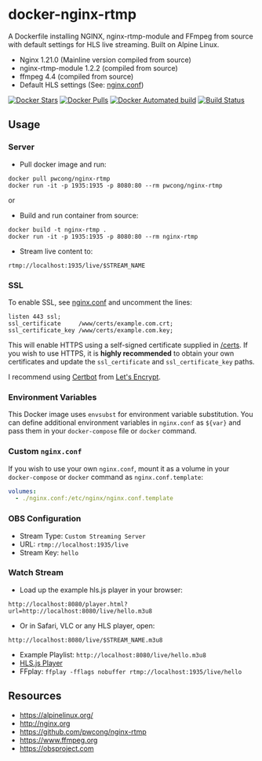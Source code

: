 # docker-nginx-rtmp

A Dockerfile installing NGINX, nginx-rtmp-module and FFmpeg from source with
default settings for HLS live streaming. Built on Alpine Linux.

- Nginx 1.21.0 (Mainline version compiled from source)
- nginx-rtmp-module 1.2.2 (compiled from source)
- ffmpeg 4.4 (compiled from source)
- Default HLS settings (See: [nginx.conf](nginx.conf))

[![Docker Stars](https://img.shields.io/docker/stars/pwcong/nginx-rtmp.svg)](https://hub.docker.com/r/pwcong/nginx-rtmp/)
[![Docker Pulls](https://img.shields.io/docker/pulls/pwcong/nginx-rtmp.svg)](https://hub.docker.com/r/pwcong/nginx-rtmp/)
[![Docker Automated build](https://img.shields.io/docker/automated/pwcong/nginx-rtmp.svg)](https://hub.docker.com/r/pwcong/nginx-rtmp/builds/)
[![Build Status](https://travis-ci.org/alfg/docker-nginx-rtmp.svg?branch=master)](https://travis-ci.org/alfg/docker-nginx-rtmp)

## Usage

### Server

- Pull docker image and run:

```
docker pull pwcong/nginx-rtmp
docker run -it -p 1935:1935 -p 8080:80 --rm pwcong/nginx-rtmp
```

or

- Build and run container from source:

```
docker build -t nginx-rtmp .
docker run -it -p 1935:1935 -p 8080:80 --rm nginx-rtmp
```

- Stream live content to:

```
rtmp://localhost:1935/live/$STREAM_NAME
```

### SSL

To enable SSL, see [nginx.conf](nginx.conf) and uncomment the lines:

```
listen 443 ssl;
ssl_certificate     /www/certs/example.com.crt;
ssl_certificate_key /www/certs/example.com.key;
```

This will enable HTTPS using a self-signed certificate supplied in [/certs](/certs). If you wish to use HTTPS, it is **highly recommended** to obtain your own certificates and update the `ssl_certificate` and `ssl_certificate_key` paths.

I recommend using [Certbot](https://certbot.eff.org/docs/install.html) from [Let's Encrypt](https://letsencrypt.org).

### Environment Variables

This Docker image uses `envsubst` for environment variable substitution. You can define additional environment variables in `nginx.conf` as `${var}` and pass them in your `docker-compose` file or `docker` command.

### Custom `nginx.conf`

If you wish to use your own `nginx.conf`, mount it as a volume in your `docker-compose` or `docker` command as `nginx.conf.template`:

```yaml
volumes:
  - ./nginx.conf:/etc/nginx/nginx.conf.template
```

### OBS Configuration

- Stream Type: `Custom Streaming Server`
- URL: `rtmp://localhost:1935/live`
- Stream Key: `hello`

### Watch Stream

- Load up the example hls.js player in your browser:

```
http://localhost:8080/player.html?url=http://localhost:8080/live/hello.m3u8
```

- Or in Safari, VLC or any HLS player, open:

```
http://localhost:8080/live/$STREAM_NAME.m3u8
```

- Example Playlist: `http://localhost:8080/live/hello.m3u8`
- [HLS.js Player](https://hls-js.netlify.app/demo/?src=http%3A%2F%2Flocalhost%3A8080%2Flive%2Fhello.m3u8)
- FFplay: `ffplay -fflags nobuffer rtmp://localhost:1935/live/hello`

## Resources

- https://alpinelinux.org/
- http://nginx.org
- https://github.com/pwcong/nginx-rtmp
- https://www.ffmpeg.org
- https://obsproject.com
